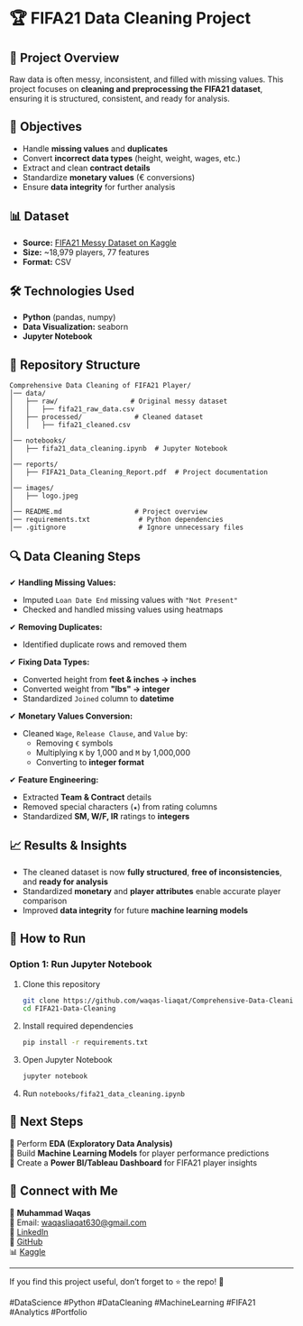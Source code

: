 # 🏆 FIFA21 Data Cleaning Project  

## 📌 Project Overview  
Raw data is often messy, inconsistent, and filled with missing values. This project focuses on **cleaning and preprocessing the FIFA21 dataset**, ensuring it is structured, consistent, and ready for analysis.  

## 🎯 Objectives  
- Handle **missing values** and **duplicates**  
- Convert **incorrect data types** (height, weight, wages, etc.)  
- Extract and clean **contract details**  
- Standardize **monetary values** (€ conversions)  
- Ensure **data integrity** for further analysis  

## 📊 Dataset  
- **Source:** [FIFA21 Messy Dataset on Kaggle](https://www.kaggle.com/datasets/yagunnersya/fifa-21-messy-raw-dataset-for-cleaning-exploring)  
- **Size:** ~18,979 players, 77 features  
- **Format:** CSV  

## 🛠️ Technologies Used  
- **Python** (pandas, numpy)  
- **Data Visualization:** seaborn  
- **Jupyter Notebook**  

## 📂 Repository Structure  
```
Comprehensive Data Cleaning of FIFA21 Player/
│── data/
│   ├── raw/                  # Original messy dataset
│   │   ├── fifa21_raw_data.csv
│   ├── processed/             # Cleaned dataset
│   │   ├── fifa21_cleaned.csv
│
│── notebooks/
│   ├── fifa21_data_cleaning.ipynb  # Jupyter Notebook
│
│── reports/
│   ├── FIFA21_Data_Cleaning_Report.pdf  # Project documentation
│
│── images/
│   ├── logo.jpeg
│
│── README.md                  # Project overview
│── requirements.txt            # Python dependencies
│── .gitignore                  # Ignore unnecessary files
```

## 🔍 Data Cleaning Steps  
✔ **Handling Missing Values:**  
- Imputed `Loan Date End` missing values with `"Not Present"`  
- Checked and handled missing values using heatmaps  

✔ **Removing Duplicates:**  
- Identified duplicate rows and removed them  

✔ **Fixing Data Types:**  
- Converted height from **feet & inches → inches**  
- Converted weight from **"lbs" → integer**  
- Standardized `Joined` column to **datetime**  

✔ **Monetary Values Conversion:**  
- Cleaned `Wage`, `Release Clause`, and `Value` by:  
  - Removing `€` symbols  
  - Multiplying `K` by 1,000 and `M` by 1,000,000  
  - Converting to **integer format**  

✔ **Feature Engineering:**  
- Extracted **Team & Contract** details  
- Removed special characters (`★`) from rating columns  
- Standardized **SM, W/F, IR** ratings to **integers**  

## 📈 Results & Insights  
- The cleaned dataset is now **fully structured**, **free of inconsistencies**, and **ready for analysis**  
- Standardized **monetary** and **player attributes** enable accurate player comparison  
- Improved **data integrity** for future **machine learning models**  

## 🚀 How to Run  
### **Option 1: Run Jupyter Notebook**  
1. Clone this repository  
   ```bash
   git clone https://github.com/waqas-liaqat/Comprehensive-Data-Cleaning-of-FIFA21-Player.git
   cd FIFA21-Data-Cleaning
   ```
2. Install required dependencies  
   ```bash
   pip install -r requirements.txt
   ```
3. Open Jupyter Notebook  
   ```bash
   jupyter notebook
   ```
4. Run `notebooks/fifa21_data_cleaning.ipynb`  


## 📌 Next Steps  
🔹 Perform **EDA (Exploratory Data Analysis)**  
🔹 Build **Machine Learning Models** for player performance predictions  
🔹 Create a **Power BI/Tableau Dashboard** for FIFA21 player insights  

## 🤝 Connect with Me  
👤 **Muhammad Waqas**  
📧 Email: [waqasliaqat630@gmail.com](mailto:waqasliaqat630@gmail.com)  
🔗 [LinkedIn](https://www.linkedin.com/in/muhammad-waqas-liaqat/)  
📂 [GitHub](https://github.com/waqas-liaqat)  
📊 [Kaggle](https://www.kaggle.com/muhammadwaqas630)  

---

If you find this project useful, don’t forget to ⭐ the repo! 🚀  

#DataScience #Python #DataCleaning #MachineLearning #FIFA21 #Analytics  #Portfolio
